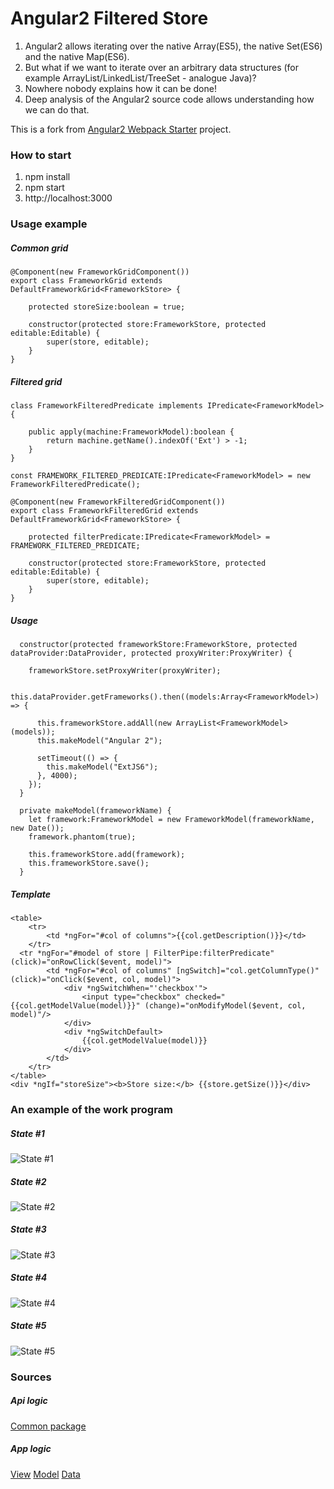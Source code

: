 # Angular2 Filtered Store

1. Angular2 allows iterating over the native Array(ES5), the native Set(ES6) and the native Map(ES6).
2. But what if we want to iterate over an arbitrary data structures (for example ArrayList/LinkedList/TreeSet - analogue Java)?
3. Nowhere nobody explains how it can be done!
4. Deep analysis of the Angular2 source code allows understanding how we can do that.

This is a fork from [Angular2 Webpack Starter](https://github.com/AngularClass/angular2-webpack-starter) project.

### How to start

1. npm install
2. npm start
3. http://localhost:3000

### Usage example

##### Common grid
```
@Component(new FrameworkGridComponent())
export class FrameworkGrid extends DefaultFrameworkGrid<FrameworkStore> {

    protected storeSize:boolean = true;

    constructor(protected store:FrameworkStore, protected editable:Editable) {
        super(store, editable);
    }
}
```

##### Filtered grid
```
class FrameworkFilteredPredicate implements IPredicate<FrameworkModel> {

    public apply(machine:FrameworkModel):boolean {
        return machine.getName().indexOf('Ext') > -1;
    }
}

const FRAMEWORK_FILTERED_PREDICATE:IPredicate<FrameworkModel> = new FrameworkFilteredPredicate();

@Component(new FrameworkFilteredGridComponent())
export class FrameworkFilteredGrid extends DefaultFrameworkGrid<FrameworkStore> {

    protected filterPredicate:IPredicate<FrameworkModel> = FRAMEWORK_FILTERED_PREDICATE;

    constructor(protected store:FrameworkStore, protected editable:Editable) {
        super(store, editable);
    }
}
```

##### Usage
```
  constructor(protected frameworkStore:FrameworkStore, protected dataProvider:DataProvider, protected proxyWriter:ProxyWriter) {

    frameworkStore.setProxyWriter(proxyWriter);

    this.dataProvider.getFrameworks().then((models:Array<FrameworkModel>) => {

      this.frameworkStore.addAll(new ArrayList<FrameworkModel>(models));
      this.makeModel("Angular 2");

      setTimeout(() => {
        this.makeModel("ExtJS6");
      }, 4000);
    });
  }

  private makeModel(frameworkName) {
    let framework:FrameworkModel = new FrameworkModel(frameworkName, new Date());
    framework.phantom(true);

    this.frameworkStore.add(framework);
    this.frameworkStore.save();
  }
```

##### Template
```
<table>
	<tr>
		<td *ngFor="#col of columns">{{col.getDescription()}}</td>
	</tr>
  <tr *ngFor="#model of store | FilterPipe:filterPredicate" (click)="onRowClick($event, model)">
		<td *ngFor="#col of columns" [ngSwitch]="col.getColumnType()" (click)="onClick($event, col, model)">
			<div *ngSwitchWhen="'checkbox'">
				<input type="checkbox" checked="{{col.getModelValue(model)}}" (change)="onModifyModel($event, col, model)"/>
			</div>
			<div *ngSwitchDefault>
				{{col.getModelValue(model)}}
			</div>
		</td>
	</tr>
</table>
<div *ngIf="storeSize"><b>Store size:</b> {{store.getSize()}}</div>
```

### An example of the work program

##### State #1
![State #1](demo/step1.png)

##### State #2
![State #2](demo/step2.png)

##### State #3
![State #3](demo/step3.png)

##### State #4
![State #4](demo/step4.png)

##### State #5
![State #5](demo/step5.png)

### Sources

##### Api logic
[Common package](src/common)

##### App logic
[View](src/app/home/view)
[Model](src/app/home/model)
[Data](src/app/home/data)